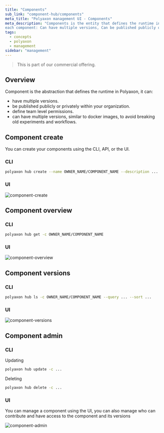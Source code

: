```yaml
---
title: "Components"
sub_link: "component-hub/components"
meta_title: "Polyaxon management UI - Components"
meta_description: "Components is the entity that defines the runtime in Polyaxon,
each component: Can have multiple versions, Can be published publicly or privately within your organization, Can define team level permissions."
tags:
  - concepts
  - polyaxon
  - management
sidebar: "management"
---
```


<blockquote class="commercial">This is part of our commercial offering.</blockquote>

## Overview

Component is the abstraction that defines the runtime in Polyaxon, it can:
 * have multiple versions.
 * be published publicly or privately within your organization.
 * define team level permissions.
 * can have multiple versions, similar to docker images, to avoid breaking old experiments and workflows.


## Component create

You can create your components using the CLI, API, or the UI.

### CLI

```bash
polyaxon hub create --name OWNER_NAME/COMPONENT_NAME --description ... --tags tag1,tag2,... 
```

### UI

![component-create](../../../../content/images/dashboard/hub/component-create.png)

## Component overview


### CLI

```bash
polyaxon hub get -c OWNER_NAME/COMPONENT_NAME
```

### UI

![component-overview](../../../../content/images/dashboard/hub/component-overview.png)

## Component versions

### CLI

```bash
polyaxon hub ls -c OWNER_NAME/COMPONENT_NAME --query ... --sort ...
```

### UI

![component-versions](../../../../content/images/dashboard/hub/component-versions.png)

## Component admin

### CLI

Updating

```bash
polyaxon hub update -c ...
```

Deleting

```bash
polyaxon hub delete -c ...
```

### UI

You can manage a component using the UI, you can also manage who can contribute and have access to the component and its versions
 
![component-admin](../../../../content/images/dashboard/hub/component-admin.png)

